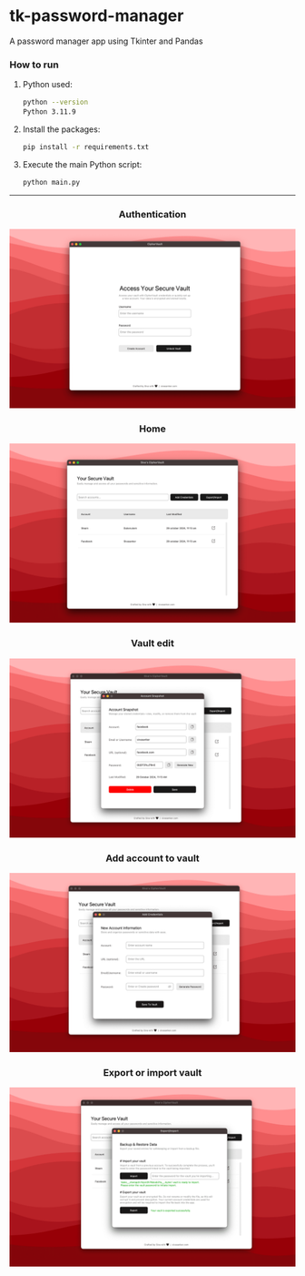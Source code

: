 # tk-password-manager

A password manager app using Tkinter and Pandas

### How to run

1. Python used:

   ```bash
   python --version
   Python 3.11.9
   ```

2. Install the packages:

   ```bash
   pip install -r requirements.txt
   ```

3. Execute the main Python script:
   ```bash
   python main.py
   ```

---

<h3 align="center">Authentication</h3>
<p align="center">
  <img src="static/screenshots/1.png" alt="auth-page" width="600">
</p>

<h3 align="center">Home</h3>
<p align="center">
  <img src="static/screenshots/2.png" alt="home-page" width="600">
</p>

<h3 align="center">Vault edit</h3>
<p align="center">
  <img src="static/screenshots/3.png" alt="vault-edit-page" width="600">
</p>

<h3 align="center">Add account to vault</h3>
<p align="center">
  <img src="static/screenshots/4.png" alt="add-vault-page" width="600">
</p>

<h3 align="center">Export or import vault</h3>
<p align="center">
  <img src="static/screenshots/5.png" alt="export-import-page" width="600">
</p>
